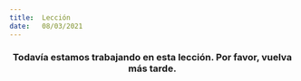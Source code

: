 ```yaml
---
title:  Lección
date:   08/03/2021
---
```


### <center>Todavía estamos trabajando en esta lección. Por favor, vuelva más tarde.</center>